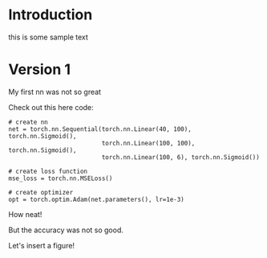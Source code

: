 # Introduction
this is some sample text

# Version 1
My first nn was not so great

Check out this here code:

    # create nn
    net = torch.nn.Sequential(torch.nn.Linear(40, 100), torch.nn.Sigmoid(),
                              torch.nn.Linear(100, 100), torch.nn.Sigmoid(),
                              torch.nn.Linear(100, 6), torch.nn.Sigmoid())
                              
    # create loss function
    mse_loss = torch.nn.MSELoss()

    # create optimizer
    opt = torch.optim.Adam(net.parameters(), lr=1e-3)
    
How neat!

But the accuracy was not so good.

Let's insert a figure!
